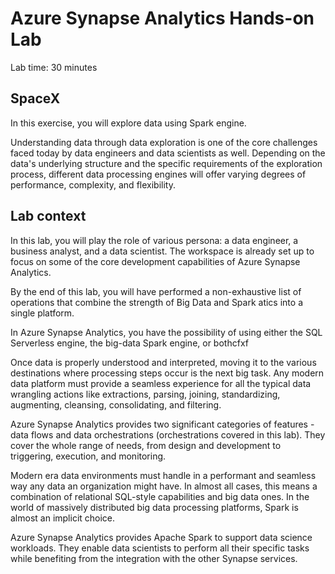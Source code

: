 # Azure Synapse Analytics Hands-on Lab

Lab time: 30 minutes

## SpaceX

In this exercise, you will explore data using Spark engine.

Understanding data through data exploration is one of the core challenges faced today by data engineers and data scientists as well. Depending on the data's underlying structure and the specific requirements of the exploration process, different data processing engines will offer varying degrees of performance, complexity, and flexibility.

## Lab context

In this lab, you will play the role of various persona: a data engineer, a business analyst, and a data scientist. The workspace is already set up to focus on some of the core development capabilities of Azure Synapse Analytics.


By the end of this lab, you will have performed a non-exhaustive list of operations that combine the strength of Big Data and Spark atics into a single platform.


In Azure Synapse Analytics, you have the possibility of using either the SQL Serverless engine, the big-data Spark engine, or bothcfxf

Once data is properly understood and interpreted, moving it to the various destinations where processing steps occur is the next big task. Any modern data platform must provide a seamless experience for all the typical data wrangling actions like extractions, parsing, joining, standardizing, augmenting, cleansing, consolidating, and filtering.

Azure Synapse Analytics provides two significant categories of features - data flows and data orchestrations (orchestrations covered in this lab). They cover the whole range of needs, from design and development to triggering, execution, and monitoring.

Modern era data environments must handle in a performant and seamless way any data an organization might have. In almost all cases, this means a combination of relational SQL-style capabilities and big data ones. In the world of massively distributed big data processing platforms, Spark is almost an implicit choice.

Azure Synapse Analytics provides Apache Spark to support data science workloads. They enable data scientists to perform all their specific tasks while benefiting from the integration with the other Synapse services.
